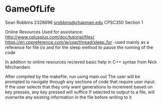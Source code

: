 # GameOfLife
Sean Robbins  2328696
srobbins@chapman.edu
CPSC350 Section 1

Online Resources Used for assistance:
http://www.cplusplus.com/doc/tutorial/files/
https://en.cppreference.com/w/cpp/thread/sleep_for
    -used mainly as a reference for file i/o and for the sleep method to pause the running of the code

In addition to online resources recieved basic help in C++ syntax from Nick Mirchandani

After compiled by the makefile, run using main.out
The user will be prompted to navigate through any sections of code that require user input.
If the user selects that they only want generations to increment based on key presses, any key pressed will suffice
If selected to output to a file, will overwrite any existing information in the file before writing to it




